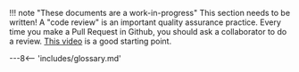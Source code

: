 !!! note "These documents are a work-in-progress"
    This section needs to be written! A "code review" is an important quality assurance practice. Every time you make a Pull Request in Github, you should ask a collaborator to do a review. [This video](https://github.com/features/code-review/) is a good starting point.

---8<-- 'includes/glossary.md'
